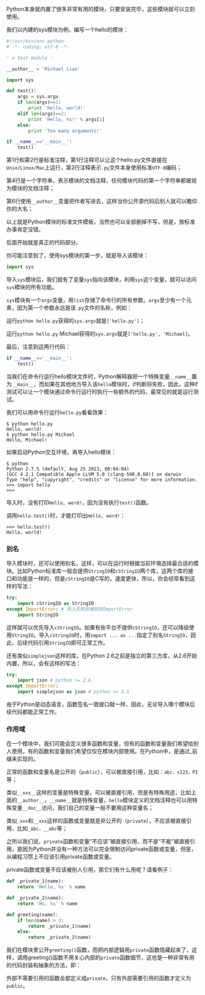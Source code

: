 Python本身就内置了很多非常有用的模块，只要安装完毕，这些模块就可以立刻使用。

我们以内建的sys模块为例，编写一个hello的模块：

```python
#!/usr/bin/env python
# -*- coding: utf-8 -*-

' a test module '

__author__ = 'Michael Liao'

import sys

def test():
    args = sys.argv
    if len(args)==1:
        print 'Hello, world!'
    elif len(args)==2:
        print 'Hello, %s!' % args[1]
    else:
        print 'Too many arguments!'

if __name__=='__main__':
    test()
```

第1行和第2行是标准注释，第1行注释可以让这个hello.py文件直接在`Unix/Linux/Mac`上运行，第2行注释表示`.py`文件本身使用标准`UTF-8`编码；

第4行是一个字符串，表示模块的文档注释，任何模块代码的第一个字符串都被视为模块的文档注释；

第6行使用`__author__`变量把作者写进去，这样当你公开源代码后别人就可以瞻仰你的大名；

以上就是Python模块的标准文件模板，当然也可以全部删掉不写，但是，按标准办事肯定没错。

后面开始就是真正的代码部分。

你可能注意到了，使用sys模块的第一步，就是导入该模块：

```python
import sys
```

导入`sys`模块后，我们就有了变量`sys`指向该模块，利用`sys`这个变量，就可以访问`sys`模块的所有功能。

`sys`模块有一个`argv`变量，用`list`存储了命令行的所有参数。`argv`至少有一个元素，因为第一个参数永远是该`.py`文件的名称，例如：

运行`python hello.py`获得的`sys.argv`就是`['hello.py']`；

运行`python hello.py` Michael获得的`sys.argv`就是`['hello.py', 'Michael]`。

最后，注意到这两行代码：

```python
if __name__=='__main__':
    test()
```

当我们在命令行运行hello模块文件时，Python解释器把一个特殊变量`__name__`置为`__main__`，而如果在其他地方导入该`hello`模块时，if判断将失败，因此，这种if测试可以让一个模块通过命令行运行时执行一些额外的代码，最常见的就是运行测试。

我们可以用命令行运行`hello.py`看看效果：

```
$ python hello.py
Hello, world!
$ python hello.py Michael
Hello, Michael!
```

如果启动Python交互环境，再导入hello模块：

```
$ python
Python 2.7.5 (default, Aug 25 2013, 00:04:04)
[GCC 4.2.1 Compatible Apple LLVM 5.0 (clang-500.0.68)] on darwin
Type "help", "copyright", "credits" or "license" for more information.
>>> import hello
>>>
```

导入时，没有打印`Hello, word!`，因为没有执行`test()`函数。

调用`hello.test()`时，才能打印出`Hello, word!`：

```
>>> hello.test()
Hello, world!
```

### 别名

导入模块时，还可以使用别名，这样，可以在运行时根据当前环境选择最合适的模块。比如Python标准库一般会提供`StringIO`和`cStringIO`两个库，这两个库的接口和功能是一样的，但是`cStringIO`是C写的，速度更快，所以，你会经常看到这样的写法：

```python
try:
    import cStringIO as StringIO
except ImportError: # 导入失败会捕获到ImportError
    import StringIO
```

这样就可以优先导入`cStringIO`。如果有些平台不提供`cStringIO`，还可以降级使用`StringIO`。导入`cStringIO`时，用`import ... as ...`指定了别名`StringIO`，因此，后续代码引用`StringIO`即可正常工作。

还有类似`simplejson`这样的库，在Python 2.6之前是独立的第三方库，从2.6开始内置，所以，会有这样的写法：

```python
try:
    import json # python >= 2.6
except ImportError:
    import simplejson as json # python <= 2.5
```

由于Python是动态语言，函数签名一致接口就一样，因此，无论导入哪个模块后续代码都能正常工作。

### 作用域

在一个模块中，我们可能会定义很多函数和变量，但有的函数和变量我们希望给别人使用，有的函数和变量我们希望仅仅在模块内部使用。在Python中，是通过_前缀来实现的。

正常的函数和变量名是公开的（`public`），可以被直接引用，比如：`abc，x123，PI`等；

类似`__xxx__`这样的变量是特殊变量，可以被直接引用，但是有特殊用途，比如上面的`__author__`，`__name__`就是特殊变量，`hello`模块定义的文档注释也可以用特殊变量`__doc__`访问，我们自己的变量一般不要用这种变量名；

类似`_xxx`和`__xxx`这样的函数或变量就是非公开的（`private`），不应该被直接引用，比如`_abc，__abc`等；

之所以我们说，`private`函数和变量“不应该”被直接引用，而不是“不能”被直接引用，是因为Python并没有一种方法可以完全限制访问private函数或变量，但是，从编程习惯上不应该引用private函数或变量。

private函数或变量不应该被别人引用，那它们有什么用呢？请看例子：

```python
def _private_1(name):
    return 'Hello, %s' % name

def _private_2(name):
    return 'Hi, %s' % name

def greeting(name):
    if len(name) > 3:
        return _private_1(name)
    else:
        return _private_2(name)
```

我们在模块里公开`greeting()`函数，而把内部逻辑用`private`函数隐藏起来了，这样，调用greeting()函数不用关心内部的`private`函数细节，这也是一种非常有用的代码封装和抽象的方法，即：

外部不需要引用的函数全部定义成`private`，只有外部需要引用的函数才定义为`public`。
